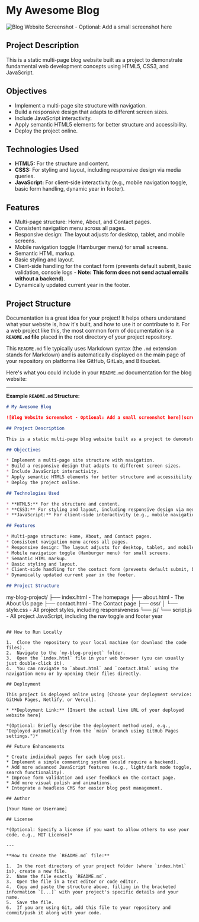 # My Awesome Blog

![Blog Website Screenshot - Optional: Add a small screenshot here](screenshot.png)

## Project Description

This is a static multi-page blog website built as a project to demonstrate fundamental web development concepts using HTML5, CSS3, and JavaScript.

## Objectives

* Implement a multi-page site structure with navigation.
* Build a responsive design that adapts to different screen sizes.
* Include JavaScript interactivity.
* Apply semantic HTML5 elements for better structure and accessibility.
* Deploy the project online.

## Technologies Used

* **HTML5:** For the structure and content.
* **CSS3:** For styling and layout, including responsive design via media queries.
* **JavaScript:** For client-side interactivity (e.g., mobile navigation toggle, basic form handling, dynamic year in footer).

## Features

* Multi-page structure: Home, About, and Contact pages.
* Consistent navigation menu across all pages.
* Responsive design: The layout adjusts for desktop, tablet, and mobile screens.
* Mobile navigation toggle (Hamburger menu) for small screens.
* Semantic HTML markup.
* Basic styling and layout.
* Client-side handling for the contact form (prevents default submit, basic validation, console logs - **Note: This form does not send actual emails without a backend**).
* Dynamically updated current year in the footer.

## Project Structure

Documentation is a great idea for your project\! It helps others understand what your website is, how it's built, and how to use it or contribute to it. For a web project like this, the most common form of documentation is a **`README.md` file** placed in the root directory of your project repository.

This `README.md` file typically uses Markdown syntax (the `.md` extension stands for Markdown) and is automatically displayed on the main page of your repository on platforms like GitHub, GitLab, and Bitbucket.

Here's what you could include in your `README.md` documentation for the blog website:

-----

**Example `README.md` Structure:**

```markdown
# My Awesome Blog

![Blog Website Screenshot - Optional: Add a small screenshot here](screenshot.png)

## Project Description

This is a static multi-page blog website built as a project to demonstrate fundamental web development concepts using HTML5, CSS3, and JavaScript.

## Objectives

* Implement a multi-page site structure with navigation.
* Build a responsive design that adapts to different screen sizes.
* Include JavaScript interactivity.
* Apply semantic HTML5 elements for better structure and accessibility.
* Deploy the project online.

## Technologies Used

* **HTML5:** For the structure and content.
* **CSS3:** For styling and layout, including responsive design via media queries.
* **JavaScript:** For client-side interactivity (e.g., mobile navigation toggle, basic form handling, dynamic year in footer).

## Features

* Multi-page structure: Home, About, and Contact pages.
* Consistent navigation menu across all pages.
* Responsive design: The layout adjusts for desktop, tablet, and mobile screens.
* Mobile navigation toggle (Hamburger menu) for small screens.
* Semantic HTML markup.
* Basic styling and layout.
* Client-side handling for the contact form (prevents default submit, basic validation, console logs - **Note: This form does not send actual emails without a backend**).
* Dynamically updated current year in the footer.

## Project Structure

```

my-blog-project/
├── index.html          - The homepage
├── about.html          - The About Us page
├── contact.html        - The Contact page
├── css/
│   └── style.css       - All project styles, including responsiveness
└── js/
└── script.js       - All project JavaScript, including the nav toggle and footer year

```

## How to Run Locally

1.  Clone the repository to your local machine (or download the code files).
2.  Navigate to the `my-blog-project` folder.
3.  Open the `index.html` file in your web browser (you can usually just double-click it).
4.  You can navigate to `about.html` and `contact.html` using the navigation menu or by opening their files directly.

## Deployment

This project is deployed online using [Choose your deployment service: GitHub Pages, Netlify, or Vercel].

* **Deployment Link:** [Insert the actual live URL of your deployed website here]

*(Optional: Briefly describe the deployment method used, e.g., "Deployed automatically from the `main` branch using GitHub Pages settings.")*

## Future Enhancements

* Create individual pages for each blog post.
* Implement a simple commenting system (would require a backend).
* Add more advanced JavaScript features (e.g., light/dark mode toggle, search functionality).
* Improve form validation and user feedback on the contact page.
* Add more visual polish and animations.
* Integrate a headless CMS for easier blog post management.

## Author

[Your Name or Username]

## License

*(Optional: Specify a license if you want to allow others to use your code, e.g., MIT License)*

---

**How to Create the `README.md` file:**

1.  In the root directory of your project folder (where `index.html` is), create a new file.
2.  Name the file exactly `README.md`.
3.  Open the file in a text editor or code editor.
4.  Copy and paste the structure above, filling in the bracketed information `[...]` with your project's specific details and your name.
5.  Save the file.
6.  If you are using Git, add this file to your repository and commit/push it along with your code.
